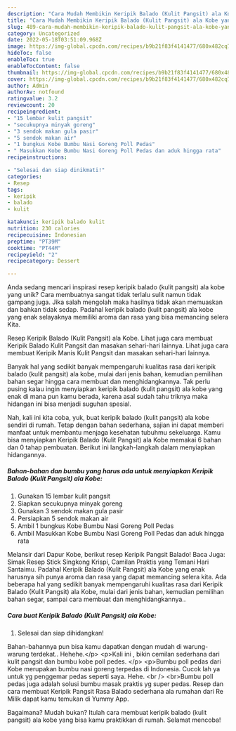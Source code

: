 ```yaml
---
description: "Cara Mudah Membikin Keripik Balado (Kulit Pangsit) ala Kobe yang Bisa Manjain Lidah"
title: "Cara Mudah Membikin Keripik Balado (Kulit Pangsit) ala Kobe yang Bisa Manjain Lidah"
slug: 489-cara-mudah-membikin-keripik-balado-kulit-pangsit-ala-kobe-yang-bisa-manjain-lidah
category: Uncategorized
date: 2022-05-18T03:51:09.968Z
image: https://img-global.cpcdn.com/recipes/b9b21f83f4141477/680x482cq70/keripik-balado-kulit-pangsit-ala-kobe-foto-resep-utama.jpg
hideToc: false
enableToc: true
enableTocContent: false
thumbnail: https://img-global.cpcdn.com/recipes/b9b21f83f4141477/680x482cq70/keripik-balado-kulit-pangsit-ala-kobe-foto-resep-utama.jpg
cover: https://img-global.cpcdn.com/recipes/b9b21f83f4141477/680x482cq70/keripik-balado-kulit-pangsit-ala-kobe-foto-resep-utama.jpg
author: Admin
authorAv: notfound
ratingvalue: 3.2
reviewcount: 20
recipeingredient:
- "15 lembar kulit pangsit"
- "secukupnya minyak goreng"
- "3 sendok makan gula pasir"
- "5 sendok makan air"
- "1 bungkus Kobe Bumbu Nasi Goreng Poll Pedas"
- " Masukkan Kobe Bumbu Nasi Goreng Poll Pedas dan aduk hingga rata"
recipeinstructions:

- "Selesai dan siap dinikmati!"
categories:
- Resep
tags:
- keripik
- balado
- kulit

katakunci: keripik balado kulit 
nutrition: 230 calories
recipecuisine: Indonesian
preptime: "PT39M"
cooktime: "PT44M"
recipeyield: "2"
recipecategory: Dessert

---
```





Anda sedang mencari inspirasi resep keripik balado (kulit pangsit) ala kobe yang unik? Cara membuatnya sangat tidak terlalu sulit namun tidak gampang juga. Jika salah mengolah maka hasilnya tidak akan memuaskan dan bahkan tidak sedap. Padahal keripik balado (kulit pangsit) ala kobe yang enak selayaknya memiliki aroma dan rasa yang bisa memancing selera Kita.





Resep Keripik Balado (Kulit Pangsit) ala Kobe. Lihat juga cara membuat Keripik Balado Kulit Pangsit dan masakan sehari-hari lainnya. Lihat juga cara membuat Keripik Manis Kulit Pangsit dan masakan sehari-hari lainnya.

Banyak hal yang sedikit banyak mempengaruhi kualitas rasa dari keripik balado (kulit pangsit) ala kobe, mulai dari jenis bahan, kemudian pemilihan bahan segar hingga cara membuat dan menghidangkannya. Tak perlu pusing kalau ingin menyiapkan keripik balado (kulit pangsit) ala kobe yang enak di mana pun kamu berada, karena asal sudah tahu triknya maka hidangan ini bisa menjadi suguhan spesial.






Nah, kali ini kita coba, yuk, buat keripik balado (kulit pangsit) ala kobe sendiri di rumah. Tetap dengan bahan sederhana, sajian ini dapat memberi manfaat untuk membantu menjaga kesehatan tubuhmu sekeluarga. Kamu bisa menyiapkan Keripik Balado (Kulit Pangsit) ala Kobe memakai 6 bahan dan 0 tahap pembuatan. Berikut ini langkah-langkah dalam menyiapkan hidangannya.

<!--inarticleads1-->

##### Bahan-bahan dan bumbu yang harus ada untuk menyiapkan Keripik Balado (Kulit Pangsit) ala Kobe:

1. Gunakan 15 lembar kulit pangsit
1. Siapkan secukupnya minyak goreng
1. Gunakan 3 sendok makan gula pasir
1. Persiapkan 5 sendok makan air
1. Ambil 1 bungkus Kobe Bumbu Nasi Goreng Poll Pedas
1. Ambil  Masukkan Kobe Bumbu Nasi Goreng Poll Pedas dan aduk hingga rata


Melansir dari Dapur Kobe, berikut resep Keripik Pangsit Balado! Baca Juga: Simak Resep Stick Singkong Krispi, Camilan Praktis yang Temani Hari Santaimu. Padahal Keripik Balado (Kulit Pangsit) ala Kobe yang enak harusnya sih punya aroma dan rasa yang dapat memancing selera kita. Ada beberapa hal yang sedikit banyak mempengaruhi kualitas rasa dari Keripik Balado (Kulit Pangsit) ala Kobe, mulai dari jenis bahan, kemudian pemilihan bahan segar, sampai cara membuat dan menghidangkannya.. 

<!--inarticleads2-->

##### Cara buat Keripik Balado (Kulit Pangsit) ala Kobe:


1. Selesai dan siap dihidangkan!

Bahan-bahannya pun bisa kamu dapatkan dengan mudah di warung-warung terdekat.. Hehehe.&lt;/p&gt; &lt;p&gt;Kali ini , bikin cemilan sederhana dari kulit pangsit dan bumbu kobe poll pedes. &lt;/p&gt; &lt;p&gt;Bumbu poll pedas dari Kobe merupakan bumbu nasi goreng terpedas di Indonesia. Cucok lah ya untuk yg penggemar pedas seperti saya. Hehe. &lt;br /&gt; &lt;br&gt;Bumbu poll pedas juga adalah solusi bumbu masak praktis yg super pedas. Resep dan cara membuat Keripik Pangsit Rasa Balado sederhana ala rumahan dari Re Milik dapat kamu temukan di Yummy App. 

Bagaimana? Mudah bukan? Itulah cara membuat keripik balado (kulit pangsit) ala kobe yang bisa kamu praktikkan di rumah. Selamat mencoba!
